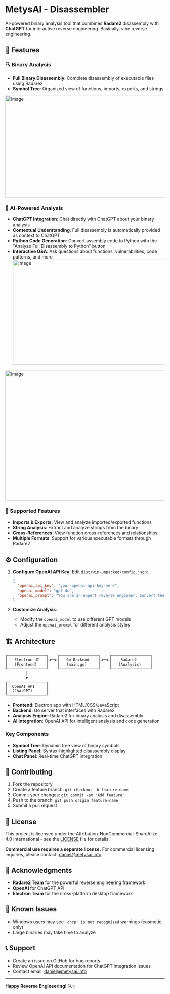 # MetysAI - Disassembler

AI-powered binary analysis tool that combines **Radare2** disassembly with **ChatGPT**  for interactive reverse engineering. Basically, vibe reverse engineering. 

## 🚀 Features

### 🔍 Binary Analysis
- **Full Binary Disassembly**: Complete disassembly of executable files using Radare2
- **Symbol Tree**: Organized view of functions, imports, exports, and strings
<img width="661" height="322" alt="image" src="https://github.com/user-attachments/assets/fcdfcb2e-eb83-4a10-bfa9-aff6ec8f33a2" />



### 🤖 AI-Powered Analysis
- **ChatGPT Integration**: Chat directly with ChatGPT about your binary analysis
- **Contextual Understanding**: Full disassembly is automatically provided as context to ChatGPT
- **Python Code Generation**: Convert assembly code to Python with the "Analyze Full Disassembly to Python" button
- **Interactive Q&A**: Ask questions about functions, vulnerabilities, code patterns, and more
  <img width="700" height="333" alt="image" src="https://github.com/user-attachments/assets/e5da4dd7-0722-416f-8502-4e961b3b9d56" />
<img width="590" height="411" alt="image" src="https://github.com/user-attachments/assets/e334f01f-326e-447d-8193-42ad0a4d2b8d" />


### 📁 Supported Features
- **Imports & Exports**: View and analyze imported/exported functions
- **String Analysis**: Extract and analyze strings from the binary
- **Cross-References**: View function cross-references and relationships
- **Multiple Formats**: Support for various executable formats through Radare2

## ⚙️ Configuration

1. **Configure OpenAI API Key**:
   Edit `dist/win-unpacked/config.json`:
   ```json
   {
     "openai_api_key": "your-openai-api-key-here",
     "openai_model": "gpt-4o",
     "openai_prompt": "You are an expert reverse engineer. Convert the following assembly code into equivalent Python code. Only output the Python code, no explanations."
   }
   ```

2. **Customize Analysis**:
   - Modify the `openai_model` to use different GPT models
   - Adjust the `openai_prompt` for different analysis styles


## 🏗️ Architecture

```
┌─────────────────┐    ┌─────────────────┐    ┌─────────────────┐
│   Electron UI   │◄──►│   Go Backend    │◄──►│    Radare2      │
│   (Frontend)    │    │   (main.go)     │    │   (Analysis)    │
└─────────────────┘    └─────────────────┘    └─────────────────┘
         │                                              
         ▼                                              
┌─────────────────┐                                     
│  OpenAI API     │                                     
│  (ChatGPT)      │                                     
└─────────────────┘                                     
```

- **Frontend**: Electron app with HTML/CSS/JavaScript
- **Backend**: Go server that interfaces with Radare2
- **Analysis Engine**: Radare2 for binary analysis and disassembly
- **AI Integration**: OpenAI API for intelligent analysis and code generation

### Key Components
- **Symbol Tree**: Dynamic tree view of binary symbols
- **Listing Panel**: Syntax-highlighted disassembly display
- **Chat Panel**: Real-time ChatGPT integration

## 🤝 Contributing
1. Fork the repository
2. Create a feature branch: `git checkout -b feature-name`
3. Commit your changes: `git commit -am 'Add feature'`
4. Push to the branch: `git push origin feature-name`
5. Submit a pull request

## 📝 License

This project is licensed under the Attribution-NonCommercial-ShareAlike 4.0 International - see the [LICENSE](LICENSE) file for details.

**Commercial use requires a separate license.** For commercial licensing inquiries, please contact: daniel@metysai.info

## 🙏 Acknowledgments

- **Radare2 Team** for the powerful reverse engineering framework
- **OpenAI** for ChatGPT API
- **Electron Team** for the cross-platform desktop framework

## 🐛 Known Issues

- Windows users may see `'chcp' is not recognized` warnings (cosmetic only)
- Large binaries may take time to analyze

## 📞 Support

- Create an issue on GitHub for bug reports
- Review OpenAI API documentation for ChatGPT integration issues
- Contact email: daniel@metysai.info

---

**Happy Reverse Engineering!** 🔍✨ 
